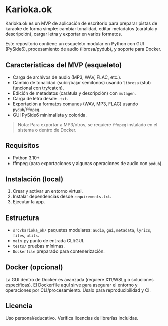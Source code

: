 # Karioka.ok

Karioka.ok es un MVP de aplicación de escritorio para preparar pistas de karaoke de forma simple: cambiar tonalidad, editar metadatos (carátula y descripción), cargar letra y exportar en varios formatos.

Este repositorio contiene un esqueleto modular en Python con GUI (PySide6), procesamiento de audio (librosa/pydub), y soporte para Docker.

## Características del MVP (esqueleto)
- Carga de archivos de audio (MP3, WAV, FLAC, etc.).
- Cambio de tonalidad (subir/bajar semitonos) usando `librosa` (stub funcional con try/catch).
- Edición de metadatos (carátula y descripción) con `mutagen`.
- Carga de letra desde `.txt`.
- Exportación a formatos comunes (WAV, MP3, FLAC) usando `pydub`/`ffmpeg`.
- GUI PySide6 minimalista y colorida.

> Nota: Para exportar a MP3/otros, se requiere `ffmpeg` instalado en el sistema o dentro de Docker.

## Requisitos
- Python 3.10+
- ffmpeg (para exportaciones y algunas operaciones de audio con `pydub`).

## Instalación (local)
1. Crear y activar un entorno virtual.
2. Instalar dependencias desde `requirements.txt`.
3. Ejecutar la app.

## Estructura
- `src/karioka_ok/` paquetes modulares: `audio`, `gui`, `metadata`, `lyrics`, `files`, `utils`.
- `main.py` punto de entrada CLI/GUI.
- `tests/` pruebas mínimas.
- `Dockerfile` preparado para contenerización.

## Docker (opcional)
La GUI dentro de Docker es avanzada (requiere X11/WSLg o soluciones específicas). El Dockerfile aquí sirve para asegurar el entorno y operaciones por CLI/procesamiento. Úsalo para reproducibilidad y CI.

## Licencia
Uso personal/educativo. Verifica licencias de librerías incluidas.
